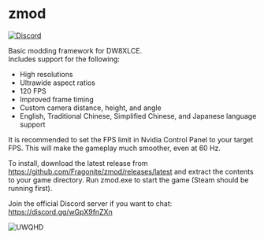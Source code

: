 # zmod
[![Discord](https://discordapp.com/api/guilds/1013799851680596099/widget.png?style=shield)](https://discord.gg/ACMfwHZhPA)

Basic modding framework for DW8XLCE.  
Includes support for the following:

- High resolutions
- Ultrawide aspect ratios
- 120 FPS
- Improved frame timing
- Custom camera distance, height, and angle
- English, Traditional Chinese, Simplified Chinese, and Japanese language support

It is recommended to set the FPS limit in Nvidia Control Panel to your target FPS. This will make the gameplay much smoother, even at 60 Hz.

To install, download the latest release from https://github.com/Fragonite/zmod/releases/latest and extract the contents to your game directory. Run zmod.exe to start the game (Steam should be running first).

Join the official Discord server if you want to chat: https://discord.gg/wGpX9fnZXn

![UWQHD](https://github.com/Fragonite/zmod/blob/main/screenshot.png?raw=true)

